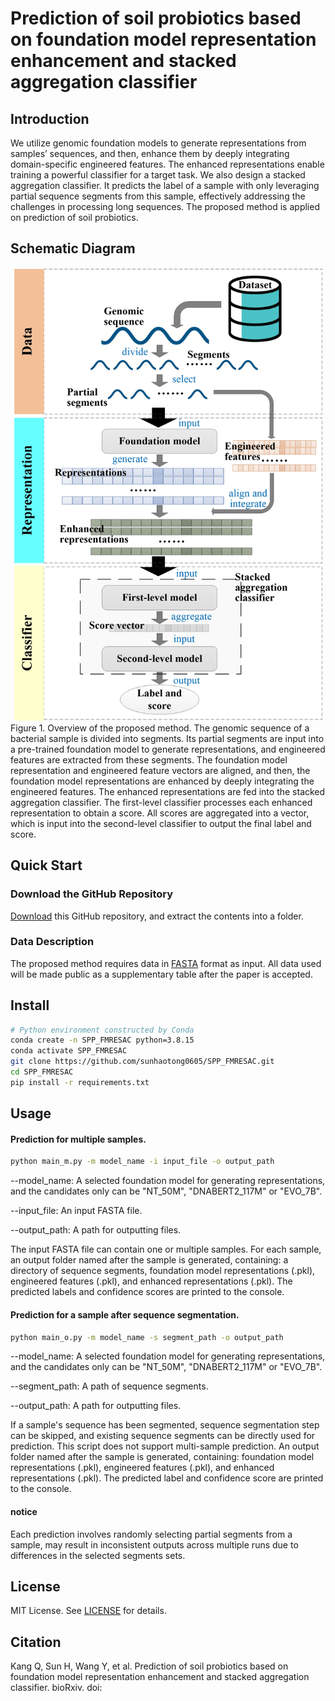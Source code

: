 # Prediction of soil probiotics based on foundation model representation enhancement and stacked aggregation classifier

## Introduction
We utilize genomic foundation models to generate representations from samples’ sequences, and then, enhance them by deeply integrating domain-specific engineered features. The enhanced representations enable training a powerful classifier for a target task. We also design a stacked aggregation classifier. It predicts the label of a sample with only leveraging partial sequence segments from this sample, effectively addressing the challenges in processing long sequences. The proposed method is applied on prediction of soil probiotics.

## Schematic Diagram
<div style="text-align: center;">
    <img src="img/fig1.jpg" alt="fig1" width="493" height="725">
</div>
Figure 1. Overview of the proposed method. The genomic sequence of a bacterial sample is divided into segments. Its partial segments are input into a pre-trained foundation model to generate representations, and engineered features are extracted from these segments. The foundation model representation and engineered feature vectors are aligned, and then, the foundation model representations are enhanced by deeply integrating the engineered features. The enhanced representations are fed into the stacked aggregation classifier. The first-level classifier processes each enhanced representation to obtain a score. All scores are aggregated into a vector, which is input into the second-level classifier to output the final label and score.

## Quick Start

### Download the GitHub Repository
[Download](https://github.com/sunhaotong0605/SPP_FMRESAC/archive/refs/heads/main.zip) this GitHub repository, and extract the contents into a folder.

### Data Description
The proposed method requires data in [FASTA](https://www.ncbi.nlm.nih.gov/genbank/fastaformat/) format as input. All data used will be made public as a supplementary table after the paper is accepted.

## Install
```bash
# Python environment constructed by Conda
conda create -n SPP_FMRESAC python=3.8.15
conda activate SPP_FMRESAC
git clone https://github.com/sunhaotong0605/SPP_FMRESAC.git
cd SPP_FMRESAC
pip install -r requirements.txt
```
## Usage
#### Prediction for multiple samples.
```bash
python main_m.py -m model_name -i input_file -o output_path
```
--model_name: A selected foundation model for generating representations, and the candidates only can be "NT_50M", "DNABERT2_117M" or "EVO_7B".

--input_file: An input FASTA file.

--output_path: A path for outputting files.

The input FASTA file can contain one or multiple samples. For each sample, an output folder named after the sample is generated, containing: a directory of sequence segments, foundation model representations (.pkl), engineered features (.pkl), and enhanced representations (.pkl). The predicted labels and confidence scores are printed to the console.

#### Prediction for a sample after sequence segmentation.
```bash
python main_o.py -m model_name -s segment_path -o output_path
```
--model_name: A selected foundation model for generating representations, and the candidates only can be "NT_50M", "DNABERT2_117M" or "EVO_7B".

--segment_path: A path of sequence segments.

--output_path: A path for outputting files.

If a sample's sequence has been segmented, sequence segmentation step can be skipped, and existing sequence segments can be directly used for prediction. This script does not support multi-sample prediction. An output folder named after the sample is generated, containing: foundation model representations (.pkl), engineered features (.pkl), and enhanced representations (.pkl). The predicted label and confidence score are printed to the console.

#### notice
Each prediction involves randomly selecting partial segments from a sample, may result in inconsistent outputs across multiple runs due to differences in the selected segments sets.

## License
MIT License. See [LICENSE](LICENSE.txt) for details.

## Citation
Kang Q, Sun H, Wang Y, et al. Prediction of soil probiotics based on foundation model representation enhancement and stacked aggregation classifier. bioRxiv. doi:
